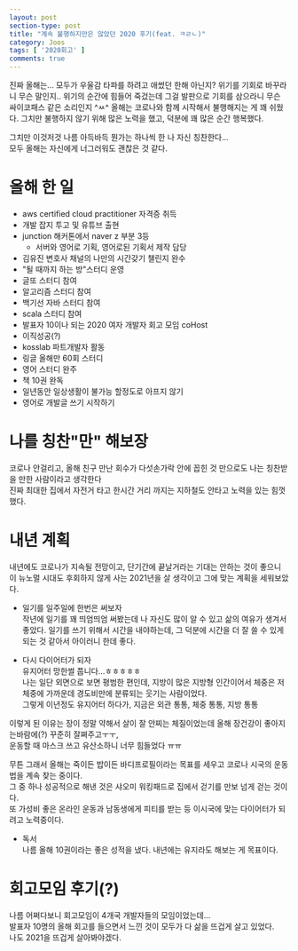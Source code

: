 ```yaml
---
layout: post
section-type: post
title: "계속 불행하지만은 않았던 2020 후기(feat. ㅋㄹㄴ)"
category: Joos
tags: [ '2020회고' ]
comments: true
---
```

진짜 올해는... 모두가 우울감 타파를 하려고 애썼던 한해 아닌지? 위기를 기회로 바꾸라니 무슨 말인지.. 위기의 순간에 힘들어 죽겄는데 그걸 발판으로 기회를 삼으라니 무슨 싸이코패스 같은 소리인지 ^ㅆ^
올해는 코로나와 함께 시작해서 불행해지는 게 꽤 쉬웠다. 그치만 불행하지 않기 위해 많은 노력을 했고, 덕분에 꽤 많은 순간 행복했다.  


그치만 이것저것 나름 아득바득 뭔가는 하나씩 한 나 자신 칭찬한다...  
모두 올해는 자신에게 너그러워도 괜찮은 것 같다.  




# 올해 한 일
- aws certified cloud practitioner 자격증 취득
- 개발 잡지 투고 및 유튜브 출현
- junction 해커톤에서 naver z 부분 3등
  - 서버와 영어로 기획, 영어로된 기획서 제작 담당
- 김유진 변호사 채널의 나만의 시간갖기 챌린지 완수
- "될 때까지 하는 방"스터디 운영
- 글또 스터디 참여
- 알고리즘 스터디 참여
- 백기선 자바 스터디 참여
- scala 스터디 참여
- 발표자 10이나 되는 2020 여자 개발자 회고 모임 coHost
- 이직성공(?)
- kosslab 파트개발자 활동
- 링글 올해만 60회 스터디
- 영어 스터디 완주
- 책 10권 완독
- 일년동안 일상생활이 불가능 할정도로 아프지 않기
- 영어로 개발글 쓰기 시작하기




# 나를 칭찬"만" 해보장  
코로나 안걸리고, 올해 친구 만난 회수가 다섯손가락 안에 꼽힌 것 만으로도 나는 칭찬받을 만한 사람이라고 생각한다   
진짜 최대한 집에서 자전거 타고 한시간 거리 까지는 지하철도 안타고 노력을 있는 힘껏 했다.  




# 내년 계획
내년에도 코로나가 지속될 전망이고, 단기간에 끝날거라는 기대는 안하는 것이 좋으니 이 뉴노멀 시대도 후회하지 않게 사는 2021년을 살 생각이고 그에 맞는 계획을 세워보았다.  


- 일기를 일주일에 한번은 써보자  
작년에 일기를 꽤 띄엄띄엄 써봤는데 나 자신도 많이 알 수 있고 삶의 여유가 생겨서 좋았다. 일기를 쓰기 위해서 시간을 내야하는데, 그 덕분에 시간을 더 잘 쓸 수 있게 되는 것 같아서 아이러니 한데 좋다.


- 다시 다이어터가 되자  
유지어터 망한썰 풉니다...ㅎㅎㅎㅎㅎ  
나는 일단 외면으로 보면 평범한 편인데, 지방이 많은 지방형 인간이어서 체중은 저체중에 가까운데 경도비만에 분류되는 웃기는 사람이었다.  
그렇게 이년정도 유지어터 하다가, 지금은 외관 통통, 체중 통통, 지방 통통  

이렇게 된 이유는 장이 정말 약해서 살이 잘 안찌는 체질이었는데 올해 장건강이 좋아지는바람에(?) 꾸준히 잘쪄주고ㅜㅜ,  
운동할 때 마스크 쓰고 유산소하니 너무 힘들었다 ㅠㅠ  

무튼 그래서 올해는 죽이든 밥이든 바디프로필이라는 목표를 세우고 코로나 시국의 운동법을 계속 찾는 중이다.  
그 중 하나 성공적으로 해낸 것은 샤오미 워킹패드로 집에서 걷기를 만보 넘게 걷는 것이다.  
또 가성비 좋은 온라인 운동과 남동생에게 피티를 받는 등 이시국에 맞는 다이어터가 되려고 노력중이다.  


- 독서  
나름 올해 10권이라는 좋은 성적을 냈다. 내년에는 유지라도 해보는 게 목표이다.




# 회고모임 후기(?)
나름 어쩌다보니 회고모임이 4개국 개발자들의 모임이었는데...  
발표자 10명의 올해 회고를 들으면서 느낀 것이 모두가 다 삶을 뜨겁게 살고 있었다.  
나도 2021을 뜨겁게 살아봐야겠다.  
